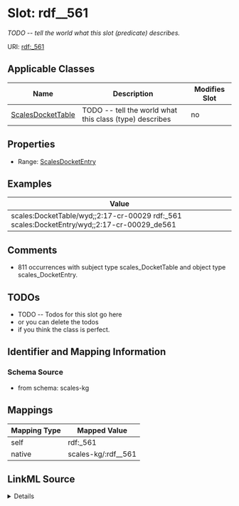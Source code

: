 

# Slot: rdf__561


_TODO -- tell the world what this slot (predicate) describes._





URI: [rdf:_561](http://www.w3.org/1999/02/22-rdf-syntax-ns#_561)



<!-- no inheritance hierarchy -->





## Applicable Classes

| Name | Description | Modifies Slot |
| --- | --- | --- |
| [ScalesDocketTable](../classes/ScalesDocketTable.md) | TODO -- tell the world what this class (type) describes |  no  |







## Properties

* Range: [ScalesDocketEntry](../classes/ScalesDocketEntry.md)






## Examples

| Value |
| --- |
| scales:DocketTable/wyd;;2:17-cr-00029 rdf:_561 scales:DocketEntry/wyd;;2:17-cr-00029_de561 |

## Comments

* 811 occurrences with subject type scales_DocketTable and object type scales_DocketEntry.

## TODOs

* TODO -- Todos for this slot go here
* or you can delete the todos
* if you think the class is perfect.

## Identifier and Mapping Information







### Schema Source


* from schema: scales-kg




## Mappings

| Mapping Type | Mapped Value |
| ---  | ---  |
| self | rdf:_561 |
| native | scales-kg/:rdf__561 |




## LinkML Source

<details>
```yaml
name: rdf__561
description: TODO -- tell the world what this slot (predicate) describes.
todos:
- TODO -- Todos for this slot go here
- or you can delete the todos
- if you think the class is perfect.
comments:
- 811 occurrences with subject type scales_DocketTable and object type scales_DocketEntry.
examples:
- value: scales:DocketTable/wyd;;2:17-cr-00029 rdf:_561 scales:DocketEntry/wyd;;2:17-cr-00029_de561
from_schema: scales-kg
rank: 1000
slot_uri: rdf:_561
alias: rdf__561
domain_of:
- scales_DocketTable
range: scales_DocketEntry

```
</details>
